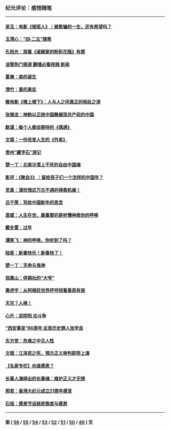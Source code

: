 ### 纪元评论：感悟随笔
---
#### [吴玉：电影《接班人》｜被欺骗的一生，还有希望吗？](../../pages/nsc1035/n13981972.md?04270330) 
#### [玉清心：“四·二五”随笔](../../pages/nsc1035/n13978628.md?04270330) 
#### [孔阳光：观看《淑颍家的粉彩花瓶》有感](../../pages/nsc1035/n13967929.md?04270330) 
#### [油管热门频道 翻墙必看视频 新闻](ok?04270330)
#### [夏祷：美的诞生](../../pages/nsc1035/n13962321.md?04270330) 
#### [清竹：善的果实](../../pages/nsc1035/n13963980.md?04270330) 
#### [微电影《楼上楼下》：人与人之间真正的相处之道](../../pages/nsc1035/n13944319.md?04270330) 
#### [张锡龙：神韵以正统中国舞展现共产前的中国](../../pages/nsc1035/n13939727.md?04270330) 
#### [默谨：每个人都会期待的《偶遇》](../../pages/nsc1035/n13939091.md?04270330) 
#### [文韬：一份改变人生的《外卖》](../../pages/nsc1035/n13931822.md?04270330) 
#### [贵州“藏字石”游记](../../pages/nsc1035/n13923310.md?04270330) 
#### [楚一丁：北美沙漠上不死的自由中国魂](../../pages/nsc1035/n13921879.md?04270330) 
#### [影评：《聚会3》｜留给孩子们一个怎样的中国年？](../../pages/nsc1035/n13919652.md?04270330) 
#### [觅真：请珍惜这万古不遇的得救机缘！](../../pages/nsc1035/n13917157.md?04270330) 
#### [吕千荣：写给中国新年的思念](../../pages/nsc1035/n13915103.md?04270330) 
#### [袁斌：人生在世，最重要的是听懂神救你的呼唤](../../pages/nsc1035/n13914636.md?04270330) 
#### [戴冬雪：过年](../../pages/nsc1035/n13913311.md?04270330) 
#### [谭笑飞：神的呼唤，你听到了吗？](../../pages/nsc1035/n13912603.md?04270330) 
#### [陆客：新春快乐！新春快了！](../../pages/nsc1035/n13911771.md?04270330) 
#### [楚一丁：天命与鬼神](../../pages/nsc1035/n13904371.md?04270330) 
#### [郑愚山：供销社的“大爷”](../../pages/nsc1035/n13904409.md?04270330) 
#### [惠虎宇：从阿根廷世界杯夺冠看善恶有报](../../pages/nsc1035/n13889438.md?04270330) 
#### [天灾？人祸！](../../pages/nsc1035/n13900104.md?04270330) 
#### [心升：说阴阳 论斗争](../../pages/nsc1035/n13885189.md?04270330) 
#### [“西安事变”86周年 反思历史罪人张学良](../../pages/nsc1035/n13882019.md?04270330) 
#### [东方觉：危难之中见人性](../../pages/nsc1035/n13881549.md?04270330) 
#### [文韬：江泽民之死，预示正义审判即将上演](../../pages/nsc1035/n13877698.md?04270330) 
#### [【名家专栏】向谁感恩？](../../pages/nsc1035/n13873797.md?04270330) 
#### [长春人演绎出的长春魂：维护正义才无惧](../../pages/nsc1035/n13871764.md?04270330) 
#### [郭君：香港大纪元成立21周年感言](../../pages/nsc1035/n13871269.md?04270330) 
#### [石铭：感恩节话慈悲救度与感恩](../../pages/nsc1035/n13869863.md?04270330) 

---
#### 第 [ [56](./56.md?04270330) / [55](./55.md?04270330) / [54](./54.md?04270330) / [53](./53.md?04270330) / [52](./52.md?04270330) / [51](./51.md?04270330) / [50](./50.md?04270330) / [49](./49.md?04270330) ] 页
